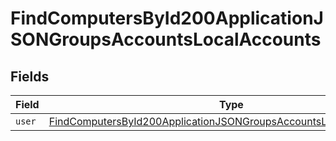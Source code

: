 # FindComputersById200ApplicationJSONGroupsAccountsLocalAccounts


## Fields

| Field                                                                                                                                                               | Type                                                                                                                                                                | Required                                                                                                                                                            | Description                                                                                                                                                         |
| ------------------------------------------------------------------------------------------------------------------------------------------------------------------- | ------------------------------------------------------------------------------------------------------------------------------------------------------------------- | ------------------------------------------------------------------------------------------------------------------------------------------------------------------- | ------------------------------------------------------------------------------------------------------------------------------------------------------------------- |
| `user`                                                                                                                                                              | [FindComputersById200ApplicationJSONGroupsAccountsLocalAccountsUser](../../models/operations/findcomputersbyid200applicationjsongroupsaccountslocalaccountsuser.md) | :heavy_minus_sign:                                                                                                                                                  | N/A                                                                                                                                                                 |